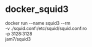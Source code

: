 # docker_squid3
docker run --name squid3 --rm \
          -v ./squid.conf:/etc/squid/squid.conf:ro \
          -p 3128:3128 \
          jam7/squid3